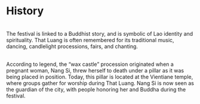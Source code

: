 # History 
\
The festival is linked to a Buddhist story, and is symbolic of Lao identity and spirituality. That Luang is often remembered for its traditional music, dancing, candlelight processions, fairs, and chanting.

\
According to legend, the “wax castle” procession originated when a pregnant woman, Nang Si, threw herself to death under a pillar as it was being placed in position. Today, this pillar is located at the Vientiane temple, where groups gather for worship during That Luang. Nang Si is now seen as the guardian of the city, with people honoring her and Buddha during the festival.
